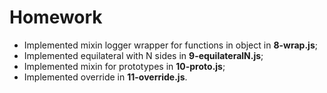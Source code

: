 # Homework

* Implemented mixin logger wrapper for functions in object in __8-wrap.js__;
* Implemented equilateral with N sides in __9-equilateralN.js__;
* Implemented mixin for prototypes in __10-proto.js__;
* Implemented override in __11-override.js__.

